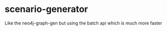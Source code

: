 scenario-generator
==================

Like the neo4j-graph-gen but using the batch api which is much more faster
